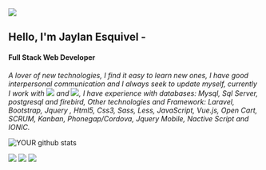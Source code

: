 <img src="https://media-exp1.licdn.com/dms/image/C5616AQFchQWje4b0ZA/profile-displaybackgroundimage-shrink_350_1400/0/1543417359790?e=1665619200&v=beta&t=Q3s3QndqOGJd5yzddIVIhEYNvxy4gDAnasHTD2bsZhg">

## Hello, I'm Jaylan Esquivel -
#### Full Stack Web Developer
 
  _A lover of new technologies, I find it easy to learn new ones, I have good interpersonal communication and I always seek to update myself, currently I work with <img src="https://img.shields.io/badge/-PHP-blue" > and <img src="https://img.shields.io/badge/-Mysql-orange" >, I have experience with databases: Mysql, Sql Server, postgresql and firebird, Other technologies and Framework: Laravel, Bootstrap, Jquery , Html5, Css3, Sass, Less, JavaScript, Vue.js, Open Cart, SCRUM, Kanban, Phonegap/Cordova, Jquery Mobile, Nactive Script and IONIC._

![YOUR github stats](https://github-readme-stats.vercel.app/api?username=jaylanesquivel)

[<img src="https://img.shields.io/badge/twitter-%231DA1F2.svg?&style=for-the-badge&logo=twitter&logoColor=white" />](https://twitter.com/jaylanesquivel) 
[<img src="https://img.shields.io/badge/linkedin-%230077B5.svg?&style=for-the-badge&logo=linkedin&logoColor=white" />](https://www.linkedin.com/in/jaylan-esquivel-134627146) [<img src = "https://img.shields.io/badge/instagram-%23E4405F.svg?&style=for-the-badge&logo=instagram&logoColor=white">](https://www.instagram.com/_jaylanesquivel/) 
